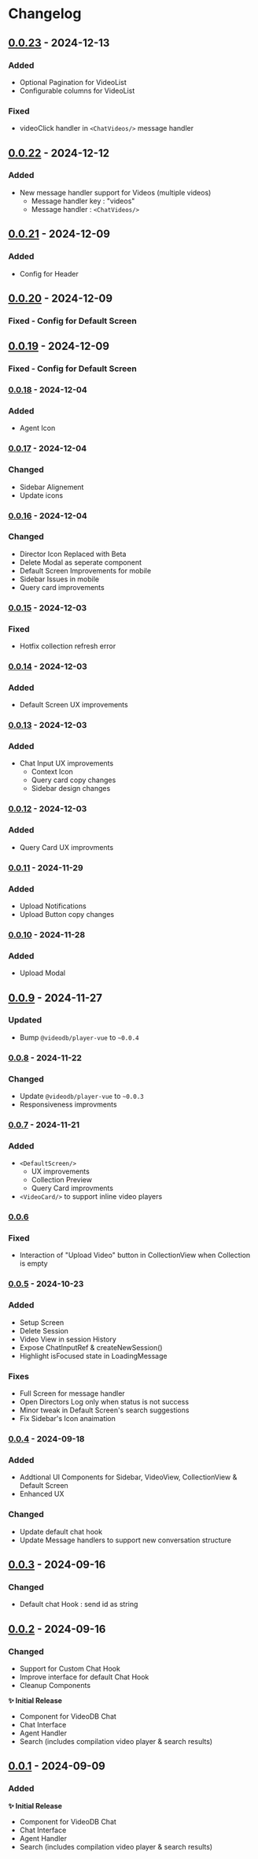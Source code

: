 # Changelog

## [0.0.23]() - 2024-12-13

### Added 
- Optional Pagination for VideoList
- Configurable columns for VideoList

### Fixed
- videoClick handler in `<ChatVideos/>` message handler

## [0.0.22]() - 2024-12-12

### Added 
- New message handler support for Videos (multiple videos)
    - Message handler key : "videos" 
    - Message handler : `<ChatVideos/>`

## [0.0.21]() - 2024-12-09

### Added 
- Config for Header

## [0.0.20]() - 2024-12-09

### Fixed - Config for Default Screen

## [0.0.19]() - 2024-12-09

### Fixed - Config for Default Screen


### [0.0.18]() - 2024-12-04

### Added
- Agent Icon

### [0.0.17]() - 2024-12-04

### Changed
- Sidebar Alignement 
- Update icons

### [0.0.16]() - 2024-12-04

### Changed 
- Director Icon Replaced with Beta
- Delete Modal as seperate component
- Default Screen Improvements for mobile
- Sidebar Issues in mobile
- Query card improvements

### [0.0.15]() - 2024-12-03

### Fixed
- Hotfix collection refresh error

### [0.0.14]() - 2024-12-03

### Added
- Default Screen UX improvements

### [0.0.13]() - 2024-12-03

### Added
- Chat Input UX improvements
    - Context Icon
    - Query card copy changes
    - Sidebar design changes

### [0.0.12]() - 2024-12-03

### Added
- Query Card UX improvments

### [0.0.11]() - 2024-11-29

### Added
- Upload Notifications
- Upload Button copy changes

### [0.0.10]() - 2024-11-28

### Added
- Upload Modal


## [0.0.9]() - 2024-11-27

### Updated 
- Bump `@videodb/player-vue` to `~0.0.4`

### [0.0.8]() - 2024-11-22

### Changed
- Update `@videodb/player-vue` to `~0.0.3`
- Responsiveness improvments 


### [0.0.7]() - 2024-11-21


### Added
- `<DefaultScreen/>`
    - UX improvements
    - Collection Preview
    - Query Card improvments
- `<VideoCard/>` to support inline video players

### [0.0.6]()

### Fixed

- Interaction of "Upload Video" button in CollectionView when Collection is empty

### [0.0.5]() - 2024-10-23

### Added

- Setup Screen
- Delete Session
- Video View in session History
- Expose ChatInputRef & createNewSession()
- Highlight isFocused state in LoadingMessage 

### Fixes

- Full Screen for <ChatVideo/> message handler
- Open Directors Log only when status is not success
- Minor tweak in Default Screen's search suggestions
- Fix Sidebar's Icon anaimation

### [0.0.4]() - 2024-09-18

### Added

- Addtional UI Components for Sidebar, VideoView, CollectionView & Default Screen
- Enhanced UX

### Changed

- Update default chat hook
- Update Message handlers to support new conversation structure

## [0.0.3]() - 2024-09-16

### Changed

- Default chat Hook : send id as string

## [0.0.2]() - 2024-09-16

### Changed

- Support for Custom Chat Hook
- Improve interface for default Chat Hook
- Cleanup Components

**✨ Initial Release**

- Component for VideoDB Chat
- Chat Interface
- Agent Handler
- Search (includes compilation video player & search results)

## [0.0.1]() - 2024-09-09

### Added

**✨ Initial Release**

- Component for VideoDB Chat
- Chat Interface
- Agent Handler
- Search (includes compilation video player & search results)
